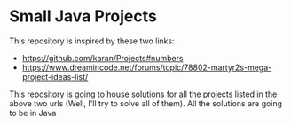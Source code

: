 # Small Java Projects

This repository is inspired by these two links:

* https://github.com/karan/Projects#numbers
* https://www.dreamincode.net/forums/topic/78802-martyr2s-mega-project-ideas-list/

This repository is going to house solutions for all the projects listed in the above two urls (Well, I'll try to solve all of them). All the solutions are going to be in Java
